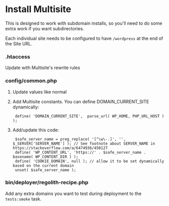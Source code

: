 # Install Multisite

This is designed to work with subdomain installs, so you'll need to do some extra work if you want subdirectories.

Each individual site needs to be configured to have `/wordpress` at the end of the Site URL.


### .htaccess

Update with Multisite's rewrite rules


### config/common.php

1. Update values like normal
1. Add Multisite constants. You can define DOMAIN_CURRENT_SITE dynamically:

		define( 'DOMAIN_CURRENT_SITE',  parse_url( WP_HOME, PHP_URL_HOST ) );

1. Add/update this code:

		$safe_server_name = preg_replace( '[^\w\-.]', '', $_SERVER['SERVER_NAME'] ); // See footnote about SERVER_NAME in https://stackoverflow.com/a/6474936/450127
		define( 'WP_CONTENT_URL', 'https://' . $safe_server_name . basename( WP_CONTENT_DIR ) );
		define( 'COOKIE_DOMAIN', null ); // allow it to be set dynamically based on the current domain
		unset( $safe_server_name );

### bin/deployer/regolith-recipe.php

Add any extra domains you want to test during deployment to the `tests:smoke` task.
